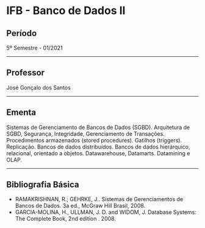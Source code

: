 # IFB - Banco de Dados II

## Período

5º Semestre - 01/2021

---

## Professor

José Gonçalo dos Santos

---

## Ementa

Sistemas de Gerenciamento de Bancos de Dados (SGBD). Arquitetura de SGBD, Segurança, Integridade, Gerenciamento de Transações. Procedimentos armazenados (stored procedures). Gatilhos (triggers). Replicação. Bancos de dados distribuídos. Bancos de dados hierárquico, relacional, orientado a objetos. Datawarehouse, Datamarts. Datamining e OLAP.

---

## Bibliografia Básica

- RAMAKRISHNAN, R.; GEHRKE, J.. Sistemas de Gerenciamentos de Bancos de Dados. 3a ed., McGraw Hill Brasil, 2008.
- GARCIA-MOLINA, H., ULLMAN, J. D. and WIDOM, J. Database Systems: The Complete Book, 2nd edition . 2008.
